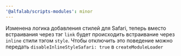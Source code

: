 ```yaml
---
'@alfalab/scripts-modules': minor
---
```


Изменена логика добавления стилей для Safari, теперь вместо встраивания через тэг `link` будет происходить встраивание через `inline` стили тэгом `style`.
Чтобы отключить это поведение можно передать `disableInlineStyleSafari: true` в `createModuleLoader`
